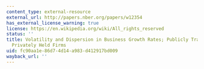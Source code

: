 ```yaml
---
content_type: external-resource
external_url: http://papers.nber.org/papers/w12354
has_external_license_warning: true
license: https://en.wikipedia.org/wiki/All_rights_reserved
status: ''
title: Volatility and Dispersion in Business Growth Rates; Publicly Traded Versus
  Privately Held Firms
uid: fc90aa1e-86d7-4d14-a983-d412917bd009
wayback_url: ''
---
```

